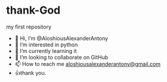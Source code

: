 # thank-God
my first repository


- 👋 Hi, I’m @AloshiousAlexanderAntony
- 👀 I’m interested in python
- 🌱 I’m currently learning it
- 💞️ I’m looking to collaborate on GitHub
- 📫 How to reach me aloshiousalexanderantony@gmail.com
- 👍thank you.
